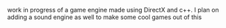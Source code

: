 work in progress of a game engine made using DirectX and c++. I plan on adding a sound engine as well to make some cool games out of this
